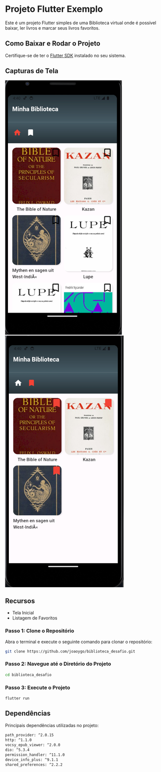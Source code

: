 # Projeto Flutter Exemplo

Este é um projeto Flutter simples de uma Biblioteca virtual onde é possível baixar, ler livros e marcar seus livros favoritos.

## Como Baixar e Rodar o Projeto

Certifique-se de ter o [Flutter SDK](https://flutter.dev/docs/get-started/install) instalado no seu sistema.

## Capturas de Tela

![Tela de Home](https://github.com/joaoygo/biblioteca_desafio/blob/main/prints/tela_home.png)
![Tela de Favoritos](https://github.com/joaoygo/biblioteca_desafio/blob/main/prints/tela_favoritos.png)

## Recursos

- Tela Inicial
- Listagem de Favoritos

### Passo 1: Clone o Repositório

Abra o terminal e execute o seguinte comando para clonar o repositório:


```bash
git clone https://github.com/joaoygo/biblioteca_desafio.git
```

### Passo 2: Navegue até o Diretório do Projeto
```bash
cd biblioteca_desafio
```

### Passo 3: Execute o Projeto

```
flutter run
```

## Dependências
Principais dependências utilizadas no projeto:

    path_provider: ^2.0.15
    http: ^1.1.0
    vocsy_epub_viewer: ^2.0.0
    dio: ^5.3.4
    permission_handler: ^11.1.0
    device_info_plus: ^9.1.1
    shared_preferences: ^2.2.2

